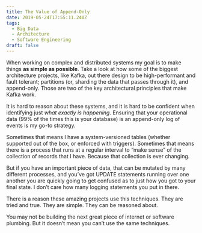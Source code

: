 ```yaml
---
title: The Value of Append-Only
date: 2019-05-24T17:55:11.240Z
tags:
  - Big Data
  - Architecture
  - Software Engineering
draft: false
---
```

When working on complex and distributed systems my goal is to make things **as simple as possible**. Take a look at how some of the biggest architecture projects, like Kafka, out there design to be high-performant and fault tolerant; partitions (or, sharding the data that passes through it), and append-only. Those are two of the key architectural principles that make Kafka work.

It is hard to reason about these systems, and it is hard to be confident when identifying just _what exactly is happening_. Ensuring that your operational data (99% of the times this is your database) is an append-only log of events is my go-to strategy.

Sometimes that means I have a system-versioned tables (whether supported out of the box, or enforced with triggers). Sometimes that means there is a process that runs at a regular interval to “make sense” of the collection of records that I have. Because that collection is ever changing.

But if you have an important piece of data, that can be mutated by many different processes, and you’ve got UPDATE statements running over one another you are quickly going to get confused as to just how you got to your final state. I don’t care how many logging statements you put in there.

There is a reason these amazing projects use this techniques. They are tried and true. They are simple. They can be reasoned about.

You may not be building the next great piece of internet or software plumbing. But it doesn’t mean you can’t use the same techniques.
